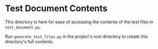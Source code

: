 # Test Document Contents

This directory is here for ease of accessing the contents of the test files in `test_document.py`.

Run `generate_test_files.py` in the project's root directory to create this directory's full contents. 